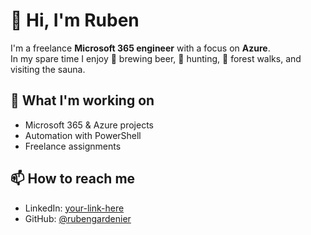 # 👋 Hi, I'm Ruben  

I'm a freelance **Microsoft 365 engineer** with a focus on **Azure**.  
In my spare time I enjoy 🍺 brewing beer, 🦌 hunting, 🌲 forest walks, and visiting the sauna.  

## 🔧 What I'm working on
- Microsoft 365 & Azure projects  
- Automation with PowerShell  
- Freelance assignments  

## 📫 How to reach me
- LinkedIn: [your-link-here](https://www.linkedin.com/in/yourprofile)  
- GitHub: [@rubengardenier](https://github.com/rubengardenier)  
